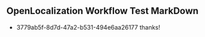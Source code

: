 ## OpenLocalization Workflow Test MarkDown
* 3779ab5f-8d7d-47a2-b531-494e6aa26177 thanks!

<!--HONumber=Jul16_HO3-->


